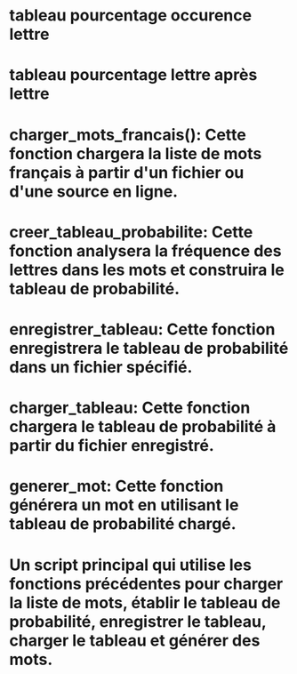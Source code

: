 # tableau pourcentage occurence lettre
# tableau pourcentage lettre après lettre

# charger_mots_francais(): Cette fonction chargera la liste de mots français à partir d'un fichier ou d'une source en ligne.
# creer_tableau_probabilite: Cette fonction analysera la fréquence des lettres dans les mots et construira le tableau de probabilité.
# enregistrer_tableau: Cette fonction enregistrera le tableau de probabilité dans un fichier spécifié.
# charger_tableau: Cette fonction chargera le tableau de probabilité à partir du fichier enregistré.
# generer_mot: Cette fonction générera un mot en utilisant le tableau de probabilité chargé.
# Un script principal qui utilise les fonctions précédentes pour charger la liste de mots, établir le tableau de probabilité, enregistrer le tableau, charger le tableau et générer des mots.